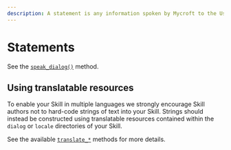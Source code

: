 ```yaml
---
description: A statement is any information spoken by Mycroft to the User.
---
```


# Statements

See the [`speak_dialog()`](https://mycroft-core.readthedocs.io/en/latest/source/mycroft.html#mycroft.MycroftSkill.speak_dialog) method.

## Using translatable resources

To enable your Skill in multiple languages we strongly encourage Skill authors not to hard-code strings of text into your Skill. Strings should instead be constructed using translatable resources contained within the `dialog` or `locale` directories of your Skill.

See the available [`translate_*`](https://mycroft-core.readthedocs.io/en/latest/source/mycroft.html#mycroft.MycroftSkill.translate) methods for more details.


